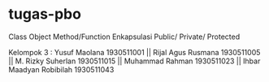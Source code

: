 # tugas-pbo
Class
Object
Method/Function
Enkapsulasi Public/ Private/ Protected

Kelompok 3 :
Yusuf Maolana 1930511001 || Rijal Agus Rusmana 1930511005 || M. Rizky Suherlan 1930511015 || Muhammad Rahman 1930511023 || Ihbar Maadyan Robibilah 1930511043

